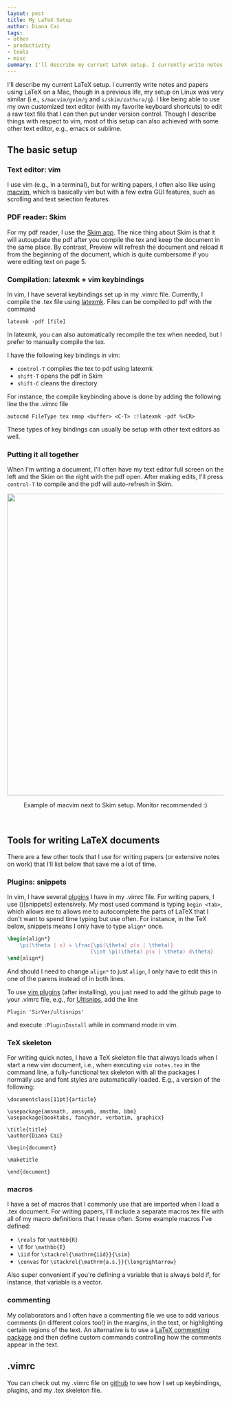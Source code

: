 ```yaml
---
layout: post
title: My LaTeX Setup
author: Diana Cai
tags:
- other
- productivity
- tools
- misc
summary: I'll describe my current LaTeX setup. I currently write notes and papers using LaTeX on a Mac, though in a previous life, my setup on Linux was very similar
---
```


I'll describe my current LaTeX setup.
I currently write notes and papers using LaTeX on a Mac, though in a previous life, my setup on Linux was very similar (i.e., ```s/macvim/gvim/g``` and ```s/skim/zathura/g```).
I like being able to use my own customized text editor (with my favorite keyboard shortcuts) to edit a raw text file that I can then put under version control.
Though I describe things with respect to vim, most of this setup can also
achieved with some other text editor, e.g., emacs or sublime.

## The basic setup

### Text editor: vim

I use vim (e.g., in a terminal), but for writing papers, I often also like using [macvim](http://macvim-dev.github.io/macvim/), which is
basically vim but with a few extra GUI features, such as scrolling and text
selection features.

### PDF reader: Skim

For my pdf reader, I use the [Skim app](https://skim-app.sourceforge.io/). The nice thing about Skim is that it will
autoupdate the pdf after you compile the tex and keep the document in the same
place. By contrast, Preview will refresh the document and reload it from the
beginning of the document, which is quite cumbersome if you were editing text on page 5.

### Compilation: latexmk + vim keybindings

In vim, I have several keybindings set up in my .vimrc file.
Currently, I compile the .tex file using [latexmk](http://mg.readthedocs.io/latexmk.html).
Files can be compiled to pdf with the command

```
latexmk -pdf [file]
```

In latexmk, you can also automatically recompile the tex when needed, but I prefer to manually compile the tex.

I have the following key bindings in vim:

* ```control-T``` compiles the tex to pdf using latexmk
* ```shift-T``` opens the pdf in Skim
* ```shift-C``` cleans the directory

For instance, the compile keybinding above is done by adding the following line
the the .vimrc file

```
autocmd FileType tex nmap <buffer> <C-T> :!latexmk -pdf %<CR>
```

These types of key bindings can usually be setup with other text editors as well.


### Putting it all together

When I'm writing a document, I'll often have my text editor full screen on the
left and the Skim on the right with the pdf open. After making edits, I'll press
```control-T``` to compile and the pdf will auto-refresh in Skim.

<div align="center">
<img src="{{site.baseurl}}/assets/latex-setup.png" align="center" width="700">
<p>Example of macvim next to Skim setup. Monitor recommended :)</p>
<br />
</div>

## Tools for writing LaTeX documents

There are a few other tools that I use for writing papers (or extensive notes on
work) that I'll list below that save me a lot of time.

### Plugins: snippets

In vim, I have several [plugins](https://github.com/VundleVim/Vundle.vim) I have in my .vimrc file. For writing papers, I
use ()[snippets] extensively. My most used command is typing ```begin <tab>```, which
allows me to allows me to autocomplete the parts of LaTeX that I don't want to
spend time typing but use often. For instance, in the TeX below, snippets means
I only have to type ```align*``` once.

```tex
\begin{align*}
    \pi(\theta | x) = \frac{\pi(\theta) p(x | \theta)}
                           {\int \pi(\theta) p(x | \theta) d\theta}
\end{align*}
```

And should I need to change ```align*``` to just ```align```, I only have to
edit this in one of the parens instead of in both lines.

To use [vim plugins](https://github.com/VundleVim/Vundle.vim) (after installing), you just need to add the github page to your .vimrc file, e.g., for
[Ultisnips](https://github.com/SirVer/ultisnips), add the line

```
Plugin 'SirVer/ultisnips'
```

and execute ```:PluginInstall``` while in command mode in vim.

### TeX skeleton
For writing quick notes, I have a TeX skeleton file that always loads when I
start a new vim document, i.e., when executing ```vim notes.tex``` in the
command line, a fully-functional tex skeleton with all the packages I normally use and font styles are
automatically loaded. E.g., a version of the following:

```
\documentclass[11pt]{article}

\usepackage{amsmath, amssymb, amsthm, bbm}
\usepackage{booktabs, fancyhdr, verbatim, graphicx}

\title{title}
\author{Diana Cai}

\begin{document}

\maketitle

\end{document}

```

### macros

I have a set of macros that I commonly use that are imported when I load a .tex
document. For writing papers, I'll include a separate macros.tex file with all
of my macro definitions that I reuse often. Some example macros I've defined:

* ```\reals``` for ```\mathbb{R}```
* ```\E``` for ```\mathbb{E}```
* ```\iid``` for ```\stackrel{\mathrm{iid}}{\sim}```
* ```\convas``` for ```\stackrel{\mathrm{a.s.}}{\longrightarrow}```

Also super convenient if you're defining a variable that is always bold if, for
instance, that variable is a vector.


### commenting

My collaborators and I often have a commenting file we use to add various comments (in different colors too!) in the margins, in the text, or highlighting certain regions of the text.
An alternative is to use a [LaTeX commenting package](https://ctan.org/pkg/todonotes)
and then define custom commands controlling how the comments appear in the text.


## .vimrc

You can check out my .vimrc file on [github](https://github.com/dicai/dotfiles/blob/master/vimrc) to see how I set up keybindings, plugins, and
my .tex skeleton file.
